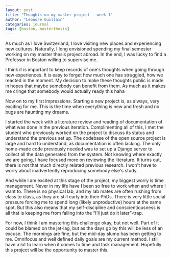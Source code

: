 ```yaml
---
layout: post
title: "Thoughts on my master project - week 1"
author: "Leonore Guillain"
categories: journal
tags: [boston, masterthesis]
---
```

As much as I love Switzerland, I love visiting new places and experiencing new cultures.
Naturally, I long envisioned spending my final semester working on my master thesis project abroad.
In the end, I was lucky to find a Professor in Boston willing to supervise me.

I think it is important to keep records of one's thoughts when going through new experiences.
It is easy to forget how much one has struggled, how we reacted in the moment.
My decision to make these thoughts public is made in hopes that maybe somebody can benefit from them.
As much as it makes me cringe that somebody would actually ready this haha

Now on to my first impressions. Starting a new project is, as always, very exciting for me.
This is the time when everything is new and fresh and no bugs are haunting my dreams.

I started the week with a literature review and reading of documentation of what was done in the previous iteration.
Complimenting all of this, I met the student who previously worked on the project to discuss its status and understand the previous set up.
The codebase of the open source project is large and hard to understand, as documentation is often lacking.
The only home-made code previously needed was to set up a Django server to collect all the data generated from the system.
Not knowing where exactly we are going, I have focused more on reviewing the literature.
It turns out, there is not that much directly related previous research.
I won't have to worry about inadvertently reproducing somebody else's study.

And while I am excited at this stage of the project, my biggest worry is time management.
Never in my life have I been so free to work when and where I want to.
There is no physical lab, and my lab mates are often rushing from class to class, as they are still early into their PhDs.
There is very little social pressure forcing me to spend long (likely unproductive) hours at the same spot.
But this also means that my self-discipline and conscientiousness is all that is keeping me from falling into the “I’ll just do it later”-trap.

For now, I think I am mastering this challenge okay, but not well.
Part of it could be blamed on the jet-lag, but as the days go by this will be less of an excuse.
The mornings are fine, but the mid-day slump has been getting to me.
Omnifocus and well defined daily goals are my current method.
I still have a lot to learn when it comes to time and task management.
Hopefully this project will be the opportunity to master this.
